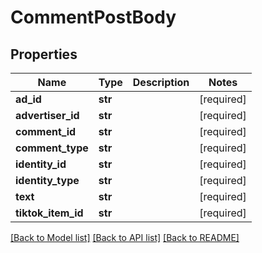# CommentPostBody

## Properties
Name | Type | Description | Notes
------------ | ------------- | ------------- | -------------
**ad_id** | **str** |  | [required] 
**advertiser_id** | **str** |  | [required] 
**comment_id** | **str** |  | [required] 
**comment_type** | **str** |  | [required] 
**identity_id** | **str** |  | [required] 
**identity_type** | **str** |  | [required] 
**text** | **str** |  | [required] 
**tiktok_item_id** | **str** |  | [required] 

[[Back to Model list]](../README.md#documentation-for-models) [[Back to API list]](../README.md#documentation-for-api-endpoints) [[Back to README]](../README.md)

